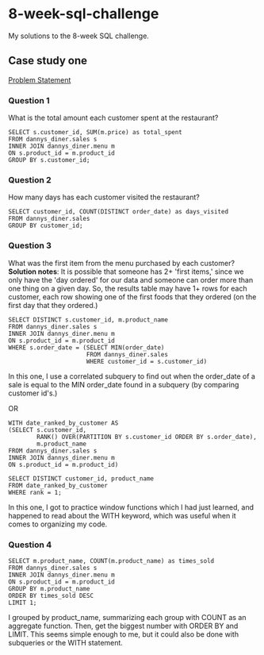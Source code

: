 # 8-week-sql-challenge
My solutions to the 8-week SQL challenge.

## Case study one
[Problem Statement](https://8weeksqlchallenge.com/case-study-1/)

### Question 1
What is the total amount each customer spent at the restaurant? <br>
       
```
SELECT s.customer_id, SUM(m.price) as total_spent
FROM dannys_diner.sales s
INNER JOIN dannys_diner.menu m
ON s.product_id = m.product_id
GROUP BY s.customer_id;
```

### Question 2
How many days has each customer visited the restaurant? <br>

```
SELECT customer_id, COUNT(DISTINCT order_date) as days_visited
FROM dannys_diner.sales
GROUP BY customer_id;
```

### Question 3
What was the first item from the menu purchased by each customer? <br>
**Solution notes**: It is possible that someone has 2+ 'first items,' since we only have the 'day ordered'
for our data and someone can order more than one thing on a given day. So, the results table may have 1+ rows for each customer, each row showing one of the first foods that they ordered (on the first day that they ordered.)

```
SELECT DISTINCT s.customer_id, m.product_name
FROM dannys_diner.sales s
INNER JOIN dannys_diner.menu m
ON s.product_id = m.product_id
WHERE s.order_date = (SELECT MIN(order_date)
                      FROM dannys_diner.sales
                      WHERE customer_id = s.customer_id)
```
In this one, I use a correlated subquery to find out when the order_date of a sale is equal to the MIN order_date found in a subquery (by comparing customer id's.)

OR 
```
WITH date_ranked_by_customer AS
(SELECT s.customer_id, 
 		RANK() OVER(PARTITION BY s.customer_id ORDER BY s.order_date),
 		m.product_name
FROM dannys_diner.sales s
INNER JOIN dannys_diner.menu m
ON s.product_id = m.product_id)

SELECT DISTINCT customer_id, product_name
FROM date_ranked_by_customer
WHERE rank = 1;
```
In this one, I got to practice window functions which I had just learned, and happened to read about the WITH keyword, which was useful when it comes to organizing my code.

### Question 4

```
SELECT m.product_name, COUNT(m.product_name) as times_sold
FROM dannys_diner.sales s 
INNER JOIN dannys_diner.menu m
ON s.product_id = m.product_id
GROUP BY m.product_name
ORDER BY times_sold DESC
LIMIT 1;
```

I grouped by product_name, summarizing each group with COUNT as an aggregate function. Then, get the biggest number with ORDER BY and LIMIT. This seems simple enough to me, but it could also be done with subqueries or the WITH statement.

